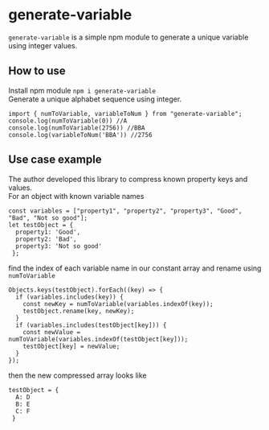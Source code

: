 # generate-variable
`generate-variable` is a simple npm module to generate a unique variable using integer values. 

## How to use
Install npm module
`npm i generate-variable`<br />
Generate a unique alphabet sequence using integer.
```
import { numToVariable, variableToNum } from "generate-variable";
console.log(numToVariable(0)) //A
console.log(numToVariable(2756)) //BBA
console.log(variableToNum('BBA')) //2756
```
## Use case example
The author developed this library to compress known property keys and values.<br />
For an object with known variable names
```
const variables = ["property1", "property2", "property3", "Good", "Bad", "Not so good"];
let testObject = {
  property1: 'Good',
  property2: 'Bad',
  property3: 'Not so good'
 };
```
find the index of each variable name in our constant array and rename using `numToVariable`
```
Objects.keys(testObject).forEach((key) => {
  if (variables.includes(key)) {
    const newKey = numToVariable(variables.indexOf(key));
    testObject.rename(key, newKey);
  }
  if (variables.includes(testObject[key])) {
    const newValue = numToVariable(variables.indexOf(testObject[key]));
    testObject[key] = newValue;
  }
});
```
then the new compressed array looks like 
```
testObject = {
  A: D
  B: E
  C: F
 }
 ```
